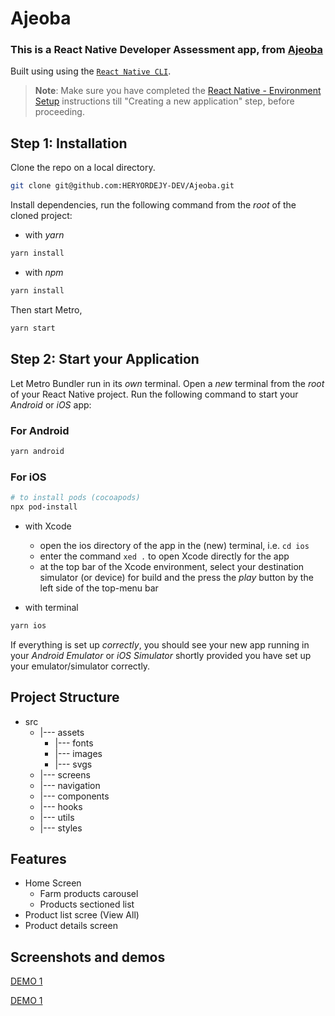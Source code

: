 # Ajeoba

### This is a React Native Developer Assessment app, from [Ajeoba]('https://ajeoba.com/)

Built using using the [`React Native CLI`](https://github.com/react-native-community/cli).


>**Note**: Make sure you have completed the [React Native - Environment Setup](https://reactnative.dev/docs/environment-setup) instructions till "Creating a new application" step, before proceeding.

## Step 1: Installation

Clone the repo on a local directory.
```bash
git clone git@github.com:HERYORDEJY-DEV/Ajeoba.git
```

Install dependencies, run the following command from the _root_ of the cloned project:
- with _yarn_
```bash
yarn install
```
- with _npm_
```bash
yarn install
```

Then start Metro, 

```bash
yarn start
```

## Step 2: Start your Application

Let Metro Bundler run in its _own_ terminal. Open a _new_ terminal from the _root_ of your React Native project. Run the following command to start your _Android_ or _iOS_ app:

### For Android

```bash
yarn android
```

### For iOS

```bash
# to install pods (cocoapods)
npx pod-install
```
- with Xcode
  - open the ios directory of the app in the (new) terminal, i.e. ```cd ios```
  - enter the command ```xed .``` to open Xcode directly for the app
  - at the top bar of the Xcode environment, select your destination simulator (or device) for build and the press the _play_ button by the left side of the top-menu bar 


- with terminal
```bash
yarn ios
```

If everything is set up _correctly_, you should see your new app running in your _Android Emulator_ or _iOS Simulator_ shortly provided you have set up your emulator/simulator correctly.

## Project Structure
- src
   -  |--- assets
      -   |--- fonts
      -   |--- images
      -   |--- svgs
   -  |--- screens
   -  |--- navigation
   -  |--- components
   -  |--- hooks
   -  |--- utils
   -  |--- styles

## Features
- Home Screen 
  - Farm products carousel
  - Products sectioned list
- Product list scree (View All)
- Product details screen

## Screenshots and demos
[DEMO 1](https://github.com/HERYORDEJY-DEV/Ajeoba/assets/84506124/d75ee5b3-5625-4529-af32-00d83155c840)

[DEMO 1](https://github.com/HERYORDEJY-DEV/Ajeoba/assets/84506124/9d749518-ef98-421d-87a1-ed32f4bcc7d3)

